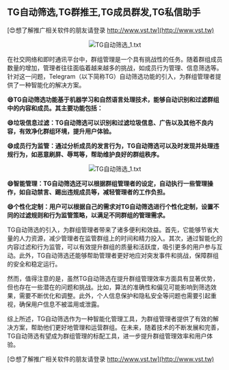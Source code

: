 ## **TG自动筛选,TG群推王,TG成员群发,TG私信助手**

[😍想了解推广相关软件的朋友请登录 http://www.vst.tw](http://www.vst.tw)

 <center><img src="https://vst.tw/MP4/tuiguang/png/8.png" alt="TG自动筛选_1.txt"></center>

在社交网络和即时通讯平台中，群组管理是一个具有挑战性的任务。随着群组成员数量的增加，管理者往往面临着越来越多的挑战，如成员行为管理、信息筛选等。针对这一问题，Telegram（以下简称TG）自动筛选功能的引入，为群组管理者提供了一种智能化的解决方案。

**😄TG自动筛选功能基于机器学习和自然语言处理技术，能够自动识别和过滤群组中的内容和成员。其主要功能包括：**

**😄垃圾信息过滤：TG自动筛选可以识别和过滤垃圾信息、广告以及其他不良内容，有效净化群组环境，提升用户体验。**

**😄成员行为监管：通过分析成员的发言行为，TG自动筛选可以及时发现并处理违规行为，如恶意刷屏、辱骂等，帮助维护良好的群组秩序。**

 <center><img src="https://vst.tw/MP4/tuiguang/png/0.png" alt="TG自动筛选_1.txt"></center>

**😄智能管理：TG自动筛选还可以根据群组管理者的设定，自动执行一些管理操作，如自动禁言、踢出违规成员等，减轻管理者的工作负担。**

**😄个性化定制：用户可以根据自己的需求对TG自动筛选进行个性化定制，设置不同的过滤规则和行为监管策略，以满足不同群组的管理需求。**

TG自动筛选的引入，为群组管理者带来了诸多便利和效益。首先，它能够节省大量的人力资源，减少管理者在监管群组上的时间和精力投入。其次，通过智能化的内容过滤和行为监管，可以有效提升群组的质量和活跃度，吸引更多的用户参与互动。此外，TG自动筛选还能够帮助管理者更好地应对突发事件和挑战，保障群组的安全和稳定运行。

然而，值得注意的是，虽然TG自动筛选在提升群组管理效率方面具有显著优势，但也存在一些潜在的问题和挑战。比如，算法的准确性和偏见可能影响到筛选效果，需要不断优化和调整。此外，个人信息保护和隐私安全等问题也需要引起重视，确保用户信息不被滥用或泄露。

综上所述，TG自动筛选作为一种智能化管理工具，为群组管理者提供了有效的解决方案，帮助他们更好地管理和运营群组。在未来，随着技术的不断发展和完善，TG自动筛选有望成为群组管理的标配工具，进一步提升群组管理效率和用户体验。

[😍想了解推广相关软件的朋友请登录 http://www.vst.tw](http://www.vst.tw)



